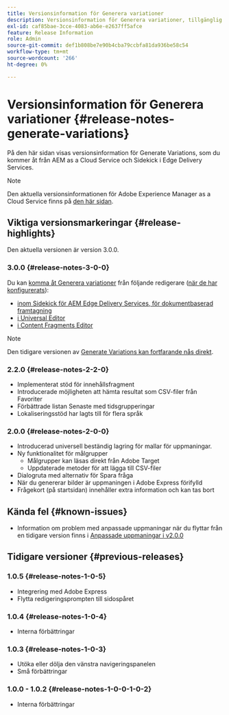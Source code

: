 ```yaml
---
title: Versionsinformation för Generera variationer
description: Versionsinformation för Generera variationer, tillgänglig från AEM as a Cloud Service och Sidekick i Edge Delivery Services
exl-id: caf85bae-3cce-4083-ab6e-e2637ff5afce
feature: Release Information
role: Admin
source-git-commit: def1b808be7e90b4cba79ccbfa81da936be58c54
workflow-type: tm+mt
source-wordcount: '266'
ht-degree: 0%

---
```


# Versionsinformation för Generera variationer {#release-notes-generate-variations}

På den här sidan visas versionsinformation för Generate Variations, som du kommer åt från AEM as a Cloud Service och Sidekick i Edge Delivery Services.

>[!NOTE]
>
>Den aktuella versionsinformationen för Adobe Experience Manager as a Cloud Service finns på [den här sidan](/help/release-notes/release-notes-cloud/release-notes-current.md).

## Viktiga versionsmarkeringar {#release-highlights}

Den aktuella versionen är version 3.0.0.

### 3.0.0 {#release-notes-3-0-0}

Du kan [komma åt Generera variationer](/help/generative-ai/generate-variations-integrated-editor.md#access-generate-variations) från följande redigerare ([när de har konfigurerats](#access-generate-variations)):

* [inom Sidekick för AEM Edge Delivery Services, för dokumentbaserad framtagning](/help/generative-ai/generate-variations-integrated-editor.md#access-aem-sidekick)
* [i Universal Editor](/help/generative-ai/generate-variations-integrated-editor.md#access-aem-universal-editor)
* [i Content Fragments Editor](/help/generative-ai/generate-variations-integrated-editor.md#access-aem-content-fragment-editor)

>[!NOTE]
>
>Den tidigare versionen av [Generate Variations kan fortfarande nås direkt](/help/generative-ai/generate-variations.md).

### 2.2.0 {#release-notes-2-2-0}

* Implementerat stöd för innehållsfragment
* Introducerade möjligheten att hämta resultat som CSV-filer från Favoriter
* Förbättrade listan Senaste med tidsgrupperingar
* Lokaliseringsstöd har lagts till för flera språk

### 2.0.0 {#release-notes-2-0-0}

* Introducerad universell beständig lagring för mallar för uppmaningar.
* Ny funktionalitet för målgrupper
   * Målgrupper kan läsas direkt från Adobe Target
   * Uppdaterade metoder för att lägga till CSV-filer
* Dialogruta med alternativ för Spara fråga
* När du genererar bilder är uppmaningen i Adobe Express förifylld
* Frågekort (på startsidan) innehåller extra information och kan tas bort

## Kända fel {#known-issues}

* Information om problem med anpassade uppmaningar när du flyttar från en tidigare version finns i [Anpassade uppmaningar i v2.0.0](/help/generative-ai/generate-variations.md#custom-prompts-v200)

## Tidigare versioner {#previous-releases}

### 1.0.5 {#release-notes-1-0-5}

* Integrering med Adobe Express
* Flytta redigeringsprompten till sidospåret

### 1.0.4 {#release-notes-1-0-4}

* Interna förbättringar

### 1.0.3 {#release-notes-1-0-3}

* Utöka eller dölja den vänstra navigeringspanelen
* Små förbättringar

### 1.0.0 - 1.0.2 {#release-notes-1-0-0-1-0-2}

* Interna förbättringar
